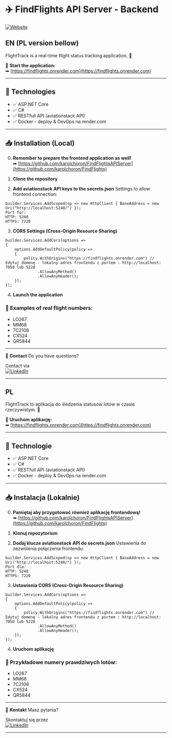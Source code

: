 # ✈️ FindFlights API Server - Backend

[![Website](https://img.shields.io/badge/Live%20Demo-Available-green?style=for-the-badge)](https://findflights.onrender.com)

## EN (PL version bellow)

FlightTrack  is a real-time flight status tracking application. 🛫

🔗 **Start the application:**  
➡ [https://findflights.onrender.com](https://findflights.onrender.com)  

---

## 🚀 **Technologies**
- ✅ ASP.NET Core 
- ✅ C#  
- ✅ RESTfull API (aviationstack API)
- ✅ Docker - deploy & DevOps na render.com

---

## 📥 **Installation (Local)**
0. **Remember to prepare the frontend application as well!**
<br> ➡ [https://github.com/karolchoron/FindFlightsAPIServer](https://github.com/karolchoron/FindFlights)  

1. **Clone the repository**  
2. **Add aviationstack API keys to the secrets.json**
Settings to allow frontend connection:
```
builder.Services.AddScoped(sp => new HttpClient { BaseAddress = new Uri("http://localhost:5240/") });
Port for:
HTTP: 5240
HTTPS: 7220
```
3. **CORS Settings (Cross-Origin Resource Sharing)**
```
builder.Services.AddCors(options =>
{
    options.AddDefaultPolicy(policy =>
    {
        policy.WithOrigins("https://findflights.onrender.com") // Edytuj domenę - lokalny adres frontendu z portem : http://localhost: 7050 lub 5228
              .AllowAnyMethod()
              .AllowAnyHeader();
    });
});
```

4. **Launch the application**

### 📌 Examples of real flight numbers:
- LO267
- MM68
- 7C2108
- CX524
- QR5844

---

🤝 **Contact** 
Do you have questions?

Contact via  
[![LinkedIn](https://img.shields.io/badge/LinkedIn-Connect-blue?logo=linkedin&style=for-the-badge)](https://www.linkedin.com/in/karol-choron/)

---

## PL

FlightTrack to aplikacja do śledzenia statusów lotów w czasie rzeczywistym. 🛫

🔗 **Uruchom aplikację:**  
➡ [https://findflights.onrender.com](https://findflights.onrender.com)  

---

## 🚀 **Technologie**
- ✅ ASP.NET Core 
- ✅ C#  
- ✅ RESTfull API (aviationstack API)
- ✅ Docker - deploy & DevOps na render.com

---

## 📥 **Instalacja (Lokalnie)**
0. **Pamiętaj aby przygotować również aplikację frontendową!**
<br> ➡ [https://github.com/karolchoron/FindFlightsAPIServer](https://github.com/karolchoron/FindFlights)  

1. **Klonuj repozytorium**  
2. **Dodaj klucze aviationstack API do secrets.json**
Ustawienia do zezwolenia połączenia frontendu:
```
builder.Services.AddScoped(sp => new HttpClient { BaseAddress = new Uri("http://localhost:5240/") });
Port dla:
HTTP: 5240
HTTPS: 7220
```
3. **Ustawienia CORS (Cross-Origin Resource Sharing)**
```
builder.Services.AddCors(options =>
{
    options.AddDefaultPolicy(policy =>
    {
        policy.WithOrigins("https://findflights.onrender.com") // Edytuj domenę - lokalny adres frontendu z portem : http://localhost: 7050 lub 5228
              .AllowAnyMethod()
              .AllowAnyHeader();
    });
});
```

4. **Uruchom aplikację**

### 📌 Przykładowe numery prawdziwych lotów:
- LO267
- MM68
- 7C2108
- CX524
- QR5844

---

🤝 **Kontakt** 
Masz pytania?

Skontaktuj się przez  
[![LinkedIn](https://img.shields.io/badge/LinkedIn-Connect-blue?logo=linkedin&style=for-the-badge)](https://www.linkedin.com/in/karol-choron/)

---
